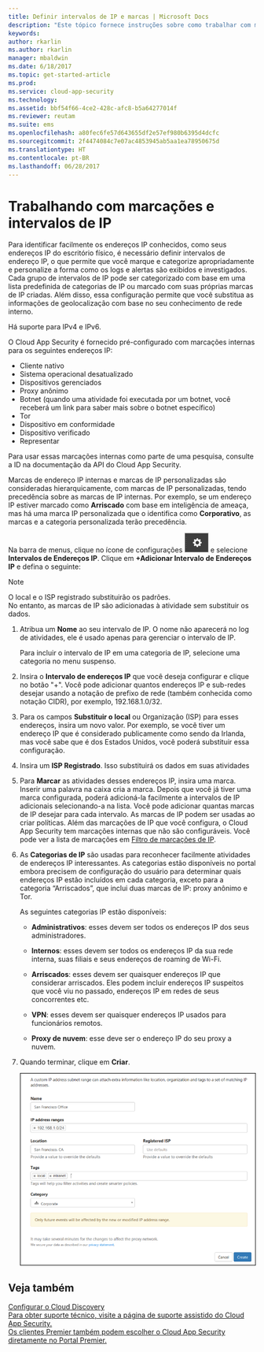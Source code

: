 ```yaml
---
title: Definir intervalos de IP e marcas | Microsoft Docs
description: "Este tópico fornece instruções sobre como trabalhar com marcas IP e categorias IP."
keywords: 
author: rkarlin
ms.author: rkarlin
manager: mbaldwin
ms.date: 6/18/2017
ms.topic: get-started-article
ms.prod: 
ms.service: cloud-app-security
ms.technology: 
ms.assetid: bbf54f66-4ce2-428c-afc8-b5a64277014f
ms.reviewer: reutam
ms.suite: ems
ms.openlocfilehash: a80fec6fe57d643655df2e57ef980b6395d4dcfc
ms.sourcegitcommit: 2f4474084c7e07ac4853945ab5aa1ea78950675d
ms.translationtype: HT
ms.contentlocale: pt-BR
ms.lasthandoff: 06/28/2017
---
```

#  <a name="IPtagsandRanges"></a> Trabalhando com marcações e intervalos de IP

Para identificar facilmente os endereços IP conhecidos, como seus endereços IP do escritório físico, é necessário definir intervalos de endereço IP, o que permite que você marque e categorize apropriadamente e personalize a forma como os logs e alertas são exibidos e investigados.   
Cada grupo de intervalos de IP pode ser categorizado com base em uma lista predefinida de categorias de IP ou marcado com suas próprias marcas de IP criadas. Além disso, essa configuração permite que você substitua as informações de geolocalização com base no seu conhecimento de rede interno.  
  
Há suporte para IPv4 e IPv6.  
  
O Cloud App Security é fornecido pré-configurado com marcações internas para os seguintes endereços IP: 
- Cliente nativo
- Sistema operacional desatualizado
- Dispositivos gerenciados
- Proxy anônimo
- Botnet (quando uma atividade foi executada por um botnet, você receberá um link para saber mais sobre o botnet específico)
- Tor
- Dispositivo em conformidade
- Dispositivo verificado
- Representar

Para usar essas marcações internas como parte de uma pesquisa, consulte a ID na documentação da API do Cloud App Security. 

Marcas de endereço IP internas e marcas de IP personalizadas são consideradas hierarquicamente, com marcas de IP personalizadas, tendo precedência sobre as marcas de IP internas. Por exemplo, se um endereço IP estiver marcado como **Arriscado** com base em inteligência de ameaça, mas há uma marca IP personalizada que o identifica como **Corporativo**, as marcas e a categoria personalizada terão precedência.

Na barra de menus, clique no ícone de configurações ![ícone de configurações](./media/settings-icon.png "ícone de configurações") e selecione **Intervalos de Endereços IP**. Clique em **+Adicionar Intervalo de Endereços IP** e defina o seguinte:  
  
> [!NOTE]  
>  O local e o ISP registrado substituirão os padrões.   
> No entanto, as marcas de IP são adicionadas à atividade sem substituir os dados.  
  
1.  Atribua um **Nome** ao seu intervalo de IP. O nome não aparecerá no log de atividades, ele é usado apenas para gerenciar o intervalo de IP.  
  
     Para incluir o intervalo de IP em uma categoria de IP, selecione uma categoria no menu suspenso.  
  
2.  Insira o **Intervalo de endereços IP** que você deseja configurar e clique no botão "+". Você pode adicionar quantos endereços IP e sub-redes desejar usando a notação de prefixo de rede (também conhecida como notação CIDR), por exemplo, 192.168.1.0/32.  
  
3.  Para os campos **Substituir o local** ou Organização (ISP) para esses endereços, insira um novo valor. Por exemplo, se você tiver um endereço IP que é considerado publicamente como sendo da Irlanda, mas você sabe que é dos Estados Unidos, você poderá substituir essa configuração.  
  
4.  Insira um **ISP Registrado**. Isso substituirá os dados em suas atividades  
  
5.  Para **Marcar** as atividades desses endereços IP, insira uma marca. Inserir uma palavra na caixa cria a marca. Depois que você já tiver uma marca configurada, poderá adicioná-la facilmente a intervalos de IP adicionais selecionando-a na lista. Você pode adicionar quantas marcas de IP desejar para cada intervalo. As marcas de IP podem ser usadas ao criar políticas.  Além das marcações de IP que você configura, o Cloud App Security tem marcações internas que não são configuráveis. Você pode ver a lista de marcações em [Filtro de marcações de IP](activity-filters.md).  
  
6.  As **Categorias de IP** são usadas para reconhecer facilmente atividades de endereços IP interessantes. As categorias estão disponíveis no portal embora precisem de configuração do usuário para determinar quais endereços IP estão incluídos em cada categoria, exceto para a categoria “Arriscados”, que inclui duas marcas de IP: proxy anônimo e Tor.  
  
     As seguintes categorias IP estão disponíveis:  
  
    -   **Administrativos**: esses devem ser todos os endereços IP dos seus administradores.  
  
    -   **Internos**: esses devem ser todos os endereços IP da sua rede interna, suas filiais e seus endereços de roaming de Wi-Fi.  
  
    -   **Arriscados**: esses devem ser quaisquer endereços IP que considerar arriscados. Eles podem incluir endereços IP suspeitos que você viu no passado, endereços IP em redes de seus concorrentes etc.  
  
    -   **VPN**: esses devem ser quaisquer endereços IP usados para funcionários remotos.  
  
    -   **Proxy de nuvem**: esse deve ser o endereço IP do seu proxy a nuvem.  
  
7.  Quando terminar, clique em **Criar**.  
  
     ![intervalo de newipaddress](./media/newipaddress-range.png "intervalo de newipaddress")  
  
  
    
## <a name="see-also"></a>Veja também  
[Configurar o Cloud Discovery](set-up-cloud-discovery.md)   
[Para obter suporte técnico, visite a página de suporte assistido do Cloud App Security.](http://support.microsoft.com/oas/default.aspx?prid=16031)   
[Os clientes Premier também podem escolher o Cloud App Security diretamente no Portal Premier.](https://premier.microsoft.com/)  
  
  